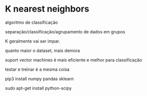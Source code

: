 # K nearest neighbors 

algoritmo de classificação

separação/classificação/agrupamento de dados em grupos

K geralmente vai ser impar.

quanto maior o dataset, mais demora

suport vector machines é mais eficiente e melhor para 
classificação

testar e treinar é a mesma coisa


pip3 install numpy pandas sklearn

sudo apt-get install python-scipy